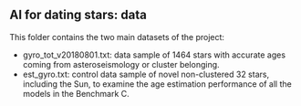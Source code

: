 ## AI for dating stars: data
This folder contains the two main datasets of the project:

* gyro_tot_v20180801.txt: data sample of 1464 stars with accurate ages coming from asteroseismology or cluster belonging.
* est_gyro.txt: control data sample of novel non-clustered 32 stars, including the Sun, to examine the age estimation performance of all the models in the Benchmark C.

